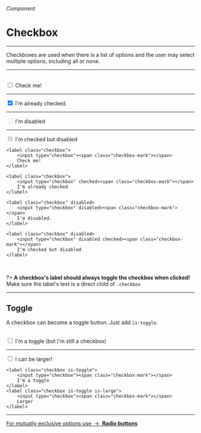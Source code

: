 <h6 class="is-uppercase has-text-grey">Component</h6><h1 class="title is-0 is-family-secondary is-size-1-mobile">Checkbox</h1>
<hr class="is-visible is-size-3">
<p class="subtitle is-4 is-family-secondary">
    <span class="has-text-weight-semibold">Checkboxes</span> are used when there is a list of options and the user may select multiple options, including all or none.
</p>
<hr class="is-visible is-size-3"><br>

<div class="box has-background-white-bis is-marginless is-large">
    <label class="checkbox">
        <input type="checkbox"><span class="checkbox-mark"></span>
        Check me!
    </label>
    <hr>
    <label class="checkbox">
        <input type="checkbox" checked><span class="checkbox-mark"></span>
        I'm already checked.
    </label>
    <hr>
    <label class="checkbox" disabled>
        <input type="checkbox" disabled><span class="checkbox-mark"></span>
        I'm disabled
    </label>
    <hr>
    <label class="checkbox" disabled>
        <input type="checkbox" disabled checked><span class="checkbox-mark"></span>
        I'm checked but disabled
    </label>
</div>

    <label class="checkbox">
        <input type="checkbox"><span class="checkbox-mark"></span>
        Check me!
    </label>

    <label class="checkbox">
        <input type="checkbox" checked><span class="checkbox-mark"></span>
        I'm already checked
    </label>

    <label class="checkbox" disabled>
        <input type="checkbox" disabled><span class="checkbox-mark"></span>
        I'm disabled.
    </label>

    <label class="checkbox" disabled>
        <input type="checkbox" disabled checked><span class="checkbox-mark"></span>
        I'm checked but disabled
    </label>
<br>

?> **A checkbox's label should always toggle the checkbox when clicked!**<br>Make sure the label's text is a direct child of `.checkbox`

<hr class="is-size-1 is-visible">

<h2 class="title is-3 is-family-sans-serif">Toggle</h2>

A checkbox can become a toggle button. Just add `is-toggle`.<br><br>

<div class="box has-background-white-bis is-marginless is-large">
    <label class="checkbox is-toggle">
        <input type="checkbox"><span class="checkbox-mark"></span>
        I'm a toggle (but I'm still a checkbox)
    </label>
    <hr class="is-visible is-size-4">
    <label class="checkbox is-toggle is-large">
        <input type="checkbox"><span class="checkbox-mark"></span>
        I can be larger!
    </label>
</div>

    <label class="checkbox is-toggle">
        <input type="checkbox"><span class="checkbox-mark"></span>
        I'm a toggle
    </label>
    <label class="checkbox is-toggle is-large">
        <input type="checkbox"><span class="checkbox-mark"></span>
        Larger
    </label>
<hr>

<a href="#/radio" class="box is-well has-text-grey">
    For mutually exclusive options use &nbsp;→&nbsp; <strong class="has-text-primary">Radio buttons</strong>
</a>